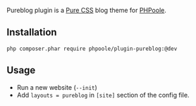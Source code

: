 Pureblog plugin is a [Pure CSS](http://purecss.io) blog theme for [PHPoole](http://github.com/Narno/PHPoole/).

Installation
------------

    php composer.phar require phpoole/plugin-pureblog:@dev


Usage
-----

* Run a new website (```--init```)
* Add ```layouts = pureblog``` in ```[site]``` section of the config file.
